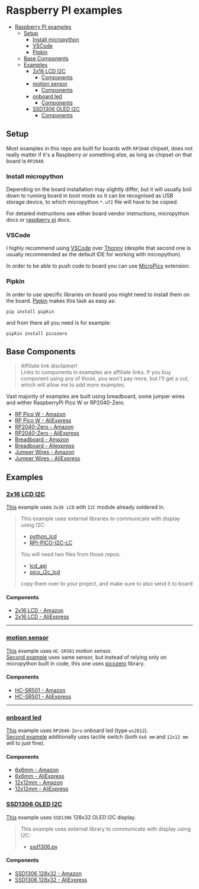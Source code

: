 # Raspberry PI examples

- [Raspberry PI examples](#raspberry-pi-examples)
  - [Setup](#setup)
    - [Install micropython](#install-micropython)
    - [VSCode](#vscode)
    - [Pipkin](#pipkin)
  - [Base Components](#base-components)
  - [Examples](#examples)
    - [2x16 LCD I2C](#2x16-lcd-i2c)
      - [Components](#components)
    - [motion sensor](#motion-sensor)
      - [Components](#components-1)
    - [onboard led](#onboard-led)
      - [Components](#components-2)
    - [SSD1306 OLED I2C](#ssd1306-oled-i2c)
      - [Components](#components-3)

## Setup

Most examples in this repo are built for boards with `RP2040` chipset, does not really matter if it's a Raspberry or something else, as long as chipset on that board is `RP2040`.

### Install micropython

Depending on the board installation may slightly differ, but it will usually boil down to running board in boot mode so it can be recognised as USB storage device, to which micropython `*.uf2` file will have to be copied.  

For detailed instructions see either board vendor instructions, micropython docs or [raspberry pi](https://www.raspberrypi.com/documentation/microcontrollers/micropython.html) docs.

### VSCode

I highly recommend using [VSCode](https://code.visualstudio.com/) over [Thonny](https://thonny.org/) (despite that second one is usually recommended as the default IDE for working with micropython).

In order to be able to push code to board you can use [MicroPico](https://marketplace.visualstudio.com/items?itemName=paulober.pico-w-go) extension.

### Pipkin

In order to use specific libraries on board you might need to install them on the board.
[Pipkin](https://pypi.org/project/pipkin/) makes this task as easy as:

```shell
pip install pipkin
```

and from there all you need is for example:

```shell
pipkin install picozero
```

## Base Components

> Affiliate link disclaimer!  
> Links to components in examples are affiliate links. If you buy component using any of those, you won't pay more, but I'll get a cut, which will allow me to add more examples.

Vast majority of examples are built using breadboard, some jumper wires and wither RaspberryPi Pico W or RP2040-Zero.

- [RP Pico W - Amazon](https://amzn.to/47xPdUn)
- [RP Pico W - AliExpress](https://s.click.aliexpress.com/e/_DdLnsb9)
- [RP2040-Zero - Amazon](https://amzn.to/3T4GuEL)
- [RP2040-Zero - AliExpress](https://s.click.aliexpress.com/e/_DFgT0A3)
- [Breadboard - Amazon](https://amzn.to/3T40MOB)
- [Breadboard - Aliexpress](https://s.click.aliexpress.com/e/_DdgjI0R)
- [Jumper Wires - Amazon](https://amzn.to/3uEfdPm)
- [Jumper Wires - AliExpress](https://s.click.aliexpress.com/e/_DmMPHxt)

## Examples

### [2x16 LCD I2C](./2x16_lcd_i2c/)

[This](./2x16_lcd_i2c/main.py) example uses `2x16 LCD` with `I2C` module already soldered in.

> This example uses external libraries to communicate with display using I2C:
>
> - [python_lcd](https://github.com/dhylands/python_lcd)
> - [RPI-PICO-I2C-LC](https://github.com/T-622/RPI-PICO-I2C-LCD)
>
> You will need two files from those repos:
>
> - [lcd_api](https://github.com/dhylands/python_lcd/blob/master/lcd/lcd_api.py)
> - [pico_i2c_lcd](https://github.com/T-622/RPI-PICO-I2C-LCD/blob/main/pico_i2c_lcd.py)
>
> copy them over to your project, and make sure to also send it to board

#### Components

- [2x16 LCD - Amazon](https://amzn.to/3Rw1CTn)
- [2x16 LCD - AliExpress](https://s.click.aliexpress.com/e/_DFjEm4n)

---

### [motion sensor](./motion_sensor/)

[This](./motion_sensor/machine.py) example uses `HC-SR501` motion sensor.  
[Second example](./motion_sensor/picozero.py) uses same sensor, but instead of relying only on micropython built in code, this one uses [picozero](https://picozero.readthedocs.io/en/latest/api.html) library.

#### Components

- [HC-SR501 - Amazon](https://amzn.to/49VN6LF)
- [HC-SR501 - AliExpress](https://s.click.aliexpress.com/e/_DdMvH6X)

---

### [onboard led](./onboard_led/)

[This](./onboard_led/main.py) example uses `RP2040-Zero` onboard led (type `ws2812`).  
[Second example](./onboard_led/with_button.py) additionally uses tactile switch (both `6x6 mm` and `12x12 mm` will to just fine).

#### Components

- [6x6mm - Amazon](https://amzn.to/40ZcyM2)
- [6x6mm - AliExpress](https://s.click.aliexpress.com/e/_DDdD25t)
- [12x12mm - Amazon](https://amzn.to/3uBck1R)
- [12x12mm - AliExpress](https://s.click.aliexpress.com/e/_DBB46B5)

### [SSD1306 OLED I2C](./ssd1306_oled/)

[This](./ssd1306_oled/main.py) example uses `SSD1306` 128x32 OLED I2C display.

> This example uses external library to communicate with display using I2C:
>
> - [ssd1306.py](https://www.hackster.io/diyprojectslab/how-to-use-an-oled-display-with-raspberry-pi-pico-d9d9cb)

#### Components

- [SSD1306 128x32 - Amazon](https://amzn.to/47aSBmV)
- [SSD1306 128x32 - AliExpress](https://s.click.aliexpress.com/e/_DdGpOTj)